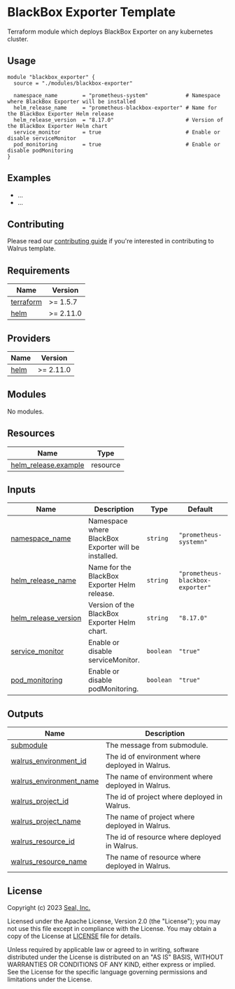 # BlackBox Exporter Template

Terraform module which deploys BlackBox Exporter on any kubernetes cluster.

## Usage

```hcl
module "blackbox_exporter" {
  source = "./modules/blackbox-exporter"

  namespace_name        = "prometheus-system"            # Namespace where BlackBox Exporter will be installed  
  helm_release_name     = "prometheus-blackbox-exporter" # Name for the BlackBox Exporter Helm release
  helm_release_version  = "8.17.0"                       # Version of the BlackBox Exporter Helm chart
  service_monitor       = true                           # Enable or disable serviceMonitor
  pod_monitoring        = true                           # Enable or disable podMonitoring
}
```

## Examples

- ...
- ...

## Contributing

Please read our [contributing guide](./docs/CONTRIBUTING.md) if you're interested in contributing to Walrus template.

<!-- BEGIN_TF_DOCS -->

## Requirements

| Name | Version |
|------|---------|
| <a name="requirement_terraform"></a> [terraform](#requirement\_terraform) | >= 1.5.7 |
| <a name="requirement_helm"></a> [helm](#requirement\_helm) | >= 2.11.0 |

## Providers

| Name | Version |
|------|---------|
| <a name="provider_helm"></a> [helm](#provider\_helm) | >= 2.11.0 |

## Modules

No modules.

## Resources

| Name | Type |
|------|------|
| [helm_release.example](https://registry.terraform.io/providers/hashicorp/helm/latest/docs/resources/release) | resource |

## Inputs

| Name | Description | Type | Default | Required |
|------|-------------|------|---------|:--------:|
| <a name="input_namespace_name"></a> [namespace_name](#input_namespace_name) | Namespace where BlackBox Exporter will be installed. | `string` | `"prometheus-systemn"` | no |
| <a name="input_helm_release_name"></a> [helm_release_name](#input_helm_release_name) | Name for the BlackBox Exporter Helm release. | `string` | `"prometheus-blackbox-exporter"` | no |
| <a name="input_helm_release_version"></a> [helm_release_version](#input_helm_release_version) | Version of the BlackBox Exporter Helm chart. | `string` | `"8.17.0"` | no |
| <a name="input_service_monitor"></a> [service_monitor](#input_service_monitor) | Enable or disable serviceMonitor. | `boolean` | `"true"` | no |
| <a name="input_pod_monitoring"></a> [pod_monitoring](#input_pod_monitoring) | Enable or disable podMonitoring. | `boolean` | `"true"` | no |

## Outputs

| Name | Description |
|------|-------------|
| <a name="output_submodule"></a> [submodule](#output\_submodule) | The message from submodule. |
| <a name="output_walrus_environment_id"></a> [walrus\_environment\_id](#output\_walrus\_environment\_id) | The id of environment where deployed in Walrus. |
| <a name="output_walrus_environment_name"></a> [walrus\_environment\_name](#output\_walrus\_environment\_name) | The name of environment where deployed in Walrus. |
| <a name="output_walrus_project_id"></a> [walrus\_project\_id](#output\_walrus\_project\_id) | The id of project where deployed in Walrus. |
| <a name="output_walrus_project_name"></a> [walrus\_project\_name](#output\_walrus\_project\_name) | The name of project where deployed in Walrus. |
| <a name="output_walrus_resource_id"></a> [walrus\_resource\_id](#output\_walrus\_resource\_id) | The id of resource where deployed in Walrus. |
| <a name="output_walrus_resource_name"></a> [walrus\_resource\_name](#output\_walrus\_resource\_name) | The name of resource where deployed in Walrus. |
<!-- END_TF_DOCS -->

## License

Copyright (c) 2023 [Seal, Inc.](https://seal.io)

Licensed under the Apache License, Version 2.0 (the "License");
you may not use this file except in compliance with the License.
You may obtain a copy of the License at [LICENSE](./LICENSE) file for details.

Unless required by applicable law or agreed to in writing, software
distributed under the License is distributed on an "AS IS" BASIS,
WITHOUT WARRANTIES OR CONDITIONS OF ANY KIND, either express or implied.
See the License for the specific language governing permissions and
limitations under the License.
